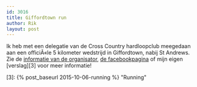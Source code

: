 ```yaml
---
id: 3016
title: Giffordtown run
author: Rik
layout: post
---
```

Ik heb met een delegatie van de Cross Country hardloopclub meegedaan aan een officiÃ«le 5 kilometer wedstrijd in Giffordtown, nabij St Andrews. Zie de [informatie van de organisator][1], [de facebookpagina][2] of mijn eigen [verslag][3] voor meer informatie!

 [1]: http://www.fifeac.org/events/fife-ac-events/giffordtown-5k/908-giffordtown-5k-2015.html
 [2]: https://www.facebook.com/groups/255893397761702/
 [3]: {% post_baseurl 2015-10-06-running %} "Running"
